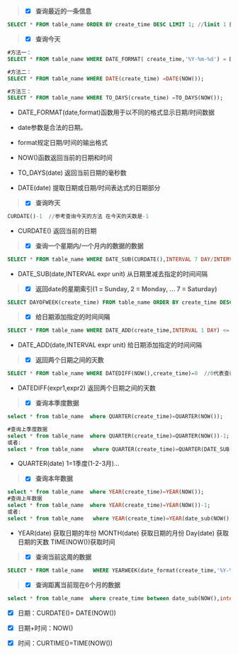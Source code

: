 > * [x] **查询最近的一条信息**

```sql
SELECT * FROM table_name ORDER BY create_time DESC LIMIT 1; //limit 1 提高查询效率，避免全表扫描
```

> * [x] **查询今天**

```sql
#方法一：
SELECT * FROM table_name WHERE DATE_FORMAT( create_time,'%Y-%m-%d') = DATE_FORMAT(NOW(), '%Y-%m-%d');

#方法二：
SELECT * FROM table_name WHERE DATE(create_time) =DATE(NOW());

#方法三：
SELECT * FROM table_name WHERE TO_DAYS(create_time) =TO_DAYS(NOW());
```

* DATE\_FORMAT\(date,format\)函数用于以不同的格式显示日期/时间数据

* date参数是合法的日期。

* format规定日期/时间的输出格式

* NOW\(\)函数返回当前的日期和时间

* TO\_DAYS\(date\)  返回当前日期的毫秒数

* DATE\(date\) 提取日期或日期/时间表达式的日期部分

> * [x] **查询昨天**

```sql
CURDATE()-1  //参考查询今天的方法 在今天的天数是-1
```

* CURDATE\(\)  返回当前的日期

> * [x] **查询一个星期内/一个月内的数据的数据**

```sql
SELECT * FROM table_name WHERE DATE_SUB(CURDATE(),INTERVAL 7 DAY/INTERVAL 1 MONTH) <=DATE(create_time) ORDER BY create_time DESC;
```

* DATE\_SUB\(date,INTERVAL expr unit\) 从日期里减去指定的时间间隔

> * [x] **返回date的星期索引\(1 = Sunday, 2 = Monday, ... 7 = Saturday\)**

```sql
SELECT DAYOFWEEK(create_time) FROM table_name ORDER BY create_time DESC
```

> * [x] **给日期添加指定的时间间隔**

```sql
SELECT * FROM table_name WHERE DATE_ADD(create_time,INTERVAL 1 DAY) <= DATE(NOW());
```

* DATE\_ADD\(date,INTERVAL expr unit\)  给日期添加指定的时间间隔

> * [x] **返回两个日期之间的天数**

```sql
SELECT * FROM table_name WHERE DATEDIFF(NOW(),create_time)=0  //0代表查询的是当天,1 查询的就是昨天..
```

* DATEDIFF\(expr1,expr2\) 返回两个日期之间的天数

> * [x] **查询本季度数据**

```sql
select * from table_name  where QUARTER(create_time)=QUARTER(NOW());

#查询上季度数据
select * from table_name  where QUARTER(create_time)=QUARTER(NOW())-1;
或者:
select * from table_name   where QUARTER(create_time)=QUARTER(DATE_SUB(NOW(),interval 1 QUARTER));
```

* QUARTER\(date\)    1=1季度\(1-2-3月\)...

> * [x] **查询本年数据**

```sql
select * from table_name  where YEAR(create_time)=YEAR(NOW());
#查询上年数据
select * from table_name  where YEAR(create_time)=YEAR(NOW())-1;
或者:
select * from table_name   where YEAR(create_time)=YEAR(date_sub(NOW(),interval 1 YEAR));
```

* YEAR\(date\) 获取日期的年份  MONTH\(date\) 获取日期的月份 Day\(date\) 获取日期的天数  TIME\(NOW\(\)\)获取时间

> * [x] **查询当前这周的数据**

```sql
SELECT * FROM table_name   WHERE YEARWEEK(date_format(create_time,'%Y-%m-%d')) = YEARWEEK(NOW());
```

> * [x] **查询距离当前现在6个月的数据**

```sql
select * from table_name  where create_time between date_sub(NOW(),interval 6 MONTH) and NOW();
```

* [x] 日期：CURDATE\(\)= DATE\(NOW\(\)\)

* [x] 日期+时间：NOW\(\)

* [x] 时间：CURTIME\(\)=TIME\(NOW\(\)\)



